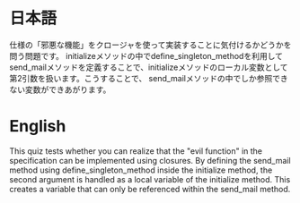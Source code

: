 # 日本語

仕様の「邪悪な機能」をクロージャを使って実装することに気付けるかどうかを問う問題です。
initializeメソッドの中でdefine_singleton_methodを利用してsend_mailメソッドを定義することで、initializeメソッドのローカル変数として第2引数を扱います。こうすることで、
send_mailメソッドの中でしか参照できない変数ができあがります。

# English

This quiz tests whether you can realize that the "evil function" in the specification can be implemented using closures.
By defining the send_mail method using define_singleton_method inside the initialize method,
the second argument is handled as a local variable of the initialize method. This creates
a variable that can only be referenced within the send_mail method.
